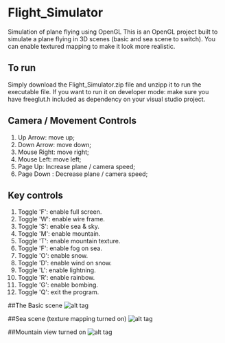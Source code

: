# Flight_Simulator
Simulation of plane flying using OpenGL
This is an OpenGL project built to simulate a plane flying in 3D scenes (basic and 
sea scene to switch). You can enable textured mapping to make it look more realistic. 

## To run
Simply download the Flight_Simulator.zip file and unzipp it to run the executable file.
If you want to run it on developer mode: make sure you have freeglut.h included as dependency on your visual studio project.

## Camera / Movement Controls
1. Up Arrow:    move up;
2. Down Arrow:  move down;
3. Mouse Right: move right;
4. Mouse Left:  move left;
5. Page Up:     Increase plane / camera speed;
6. Page Down :  Decrease plane / camera speed;

## Key controls
1. Toggle 'F': enable full screen.
2. Toggle 'W': enable wire frame.
3. Toggle 'S': enable sea & sky.
4. Toggle 'M': enable mountain. 
5. Toggle 'T': enable mountain texture. 
6. Toggle 'F': enable fog on sea. 
7. Toggle 'O': enable snow. 
8. Toggle 'D': enable wind on snow. 
9. Toggle 'L': enable lightning.
10. Toggle 'R': enable rainbow.
11. Toggle 'G': enable bombing.
12. Toggle 'Q': exit the program.

##The Basic scene
![alt tag](http://res.cloudinary.com/zihaow/image/upload/v1481069938/1_ry0bny.png)

##Sea scene (texture mapping turned on)
![alt tag](http://res.cloudinary.com/zihaow/image/upload/v1481069939/2_ln2iuo.png)

##Mountain view turned on
![alt tag](http://res.cloudinary.com/zihaow/image/upload/v1481069939/3_uspw2l.png)

